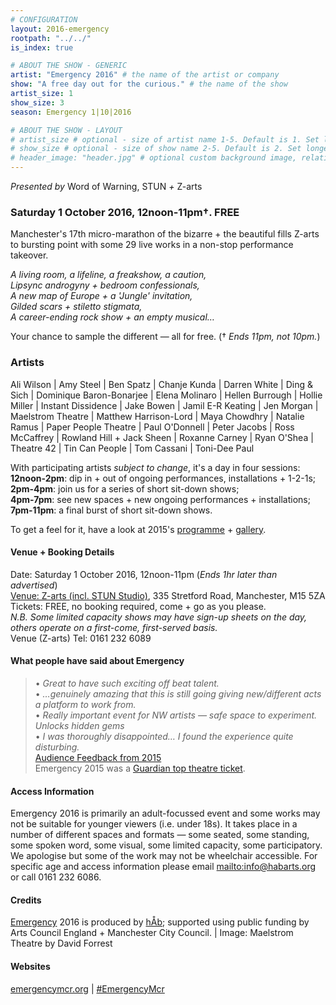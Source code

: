 ```yaml
---
# CONFIGURATION
layout: 2016-emergency
rootpath: "../../"
is_index: true

# ABOUT THE SHOW - GENERIC
artist: "Emergency 2016" # the name of the artist or company
show: "A free day out for the curious." # the name of the show
artist_size: 1
show_size: 3
season: Emergency 1|10|2016

# ABOUT THE SHOW - LAYOUT
# artist_size # optional - size of artist name 1-5. Default is 1. Set longer names to lower values
# show_size # optional - size of show name 2-5. Default is 2. Set longer names to lower values
# header_image: "header.jpg" # optional custom background image, relative to current page
---
```

*Presented by* Word of Warning, STUN *+* Z-arts           
         
### Saturday 1 October 2016, 12noon-11pm†. FREE             
Manchester's 17th micro-marathon of the bizarre + the beautiful fills Z-arts to bursting point with some 29 live works in a non-stop performance takeover.           
         
*A living room, a lifeline, a freakshow, a caution,<br>Lipsync androgyny + bedroom confessionals,<br>A new map of Europe + a 'Jungle' invitation,<br>Gilded scars + stiletto stigmata,<br>A career-ending rock show + an empty musical…*          
         
Your chance to sample the different — all for free. († *Ends 11pm, not 10pm.*)          
         
### Artists           
Ali Wilson | Amy Steel | Ben Spatz | Chanje Kunda | Darren White | Ding & Sich | Dominique Baron-Bonarjee | Elena Molinaro | Hellen Burrough | Hollie Miller | Instant Dissidence | Jake Bowen | Jamil E-R Keating | Jen Morgan | Maelstrom Theatre | Matthew Harrison-Lord | Maya Chowdhry | Natalie Ramus | Paper People Theatre | Paul O'Donnell | Peter Jacobs | Ross McCaffrey | Rowland Hill + Jack Sheen | Roxanne Carney | Ryan O'Shea | Theatre 42 | Tin Can People | Tom Cassani | Toni-Dee Paul          
         
With participating artists *subject to change*, it's a day in four sessions:        
**12noon-2pm**: dip in + out of ongoing performances, installations + 1-2-1s;          
**2pm-4pm**: join us for a series of short sit-down shows;         
**4pm-7pm**: see new spaces + new ongoing performances + installations;        
**7pm-11pm**: a final burst of short sit-down shows.         
         
To get a feel for it, have a look at 2015's [programme](/archive/2015-emergency) + [gallery](/galleries/2015-emergency).        
         
#### Venue + Booking Details         
Date: Saturday 1 October 2016, 12noon-11pm (*Ends 1hr later than advertised*)        
[Venue: Z-arts (incl. STUN Studio)](http://www.z-arts.org/about-us/getting-here), 335 Stretford Road, Manchester, M15 5ZA        
Tickets: FREE, no booking required, come + go as you please.        
*N.B. Some limited capacity shows may have sign-up sheets on the day, others operate on a first-come, first-served basis.*        
Venue (Z-arts) Tel: 0161 232 6089         
         
#### What people have said about Emergency        
>• *Great to have such exciting off beat talent.*<br>• *…genuinely amazing that this is still going giving new/different acts a platform to work from.*<br>• *Really important event for NW artists — safe space to experiment. Unlocks hidden gems*<br>• *I was thoroughly disappointed… I found the experience quite disturbing.*<br>[Audience Feedback from 2015](/archive/2015-emergency)        
Emergency 2015 was a [Guardian top theatre ticket](http://www.theguardian.com/stage/theatreblog/2015/sep/28/romola-garai-fun-palaces-pomona-theatre-top-tickets).                 
          
#### Access Information       
Emergency 2016 is primarily an adult-focussed event and some works may not be suitable for younger viewers (i.e. under 18s). It takes place in a number of different spaces and formats — some seated, some standing, some spoken word, some visual, some limited capacity, some participatory. We apologise but some of the work may not be wheelchair accessible. For specific age and access information please email <mailto:info@habarts.org> or call 0161 232 6086.     
            
#### Credits         
[Emergency](/hab/emergency) 2016 is produced by [hÅb](/hab); supported using public funding by Arts Council England + Manchester City Council. | Image: Maelstrom Theatre by David Forrest       
         
#### Websites
<a href="http://emergencymcr.org" target="_blank">emergencymcr.org</a> | <a href="http://twitter.com/hashtag/EmergencyMcr" target="_blank">#EmergencyMcr<a>
